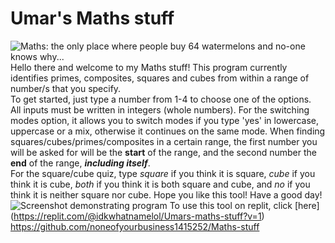 # Umar's Maths stuff
![Maths: the only place where people buy 64 watermelons and no-one knows why...](https://www.bing.com/images/blob?bcid=RLGht7PssYcCsA "the truest meme ever")
Hello there and welcome to my Maths stuff!
This program currently identifies primes, composites, squares and cubes from within a range of number/s that you specify.   
To get started, just type a number from 1-4 to choose one of the options.   
All inputs must be written in integers (whole numbers). For the switching modes option, it allows you to switch modes if you type 'yes' in lowercase, uppercase or a mix, otherwise it continues on the same mode.
When finding squares/cubes/primes/composites in a certain range, the first number you will be asked for will be the **start** of the range, and the second number the **end** of the range, ***including itself***.  
For the square/cube quiz, type *square* if you think it is square, *cube* if you think it is cube, *both* if you think it is both square and cube, and *no* if you think it is neither square nor cube.
Hope you like this tool! Have a good day!
![Screenshot demonstrating program](https://www.bing.com/images/blob?bcid=RADoODU78ogClg "program in action!")
To use this tool on replit, click [here] (https://replit.com/@idkwhatnamelol/Umars-maths-stuff?v=1)  
https://github.com/noneofyourbusiness1415252/Maths-stuff